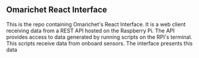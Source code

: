 ## Omarichet React Interface
This is the repo containing Omarichet's React Interface.
It is a web client receiving data from a REST API hosted on the Raspberry Pi. The API provides access to data generated by running scripts on the RPI's terminal. This scripts receive data from onboard sensors. 
The interface presents this data  
